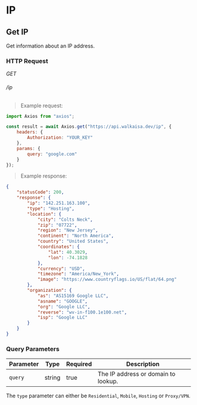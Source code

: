 # IP

## Get IP

Get information about an IP address.

### HTTP Request

<div class="api-endpoint">
	<div class="endpoint-data">
		<i class="label label-get">GET</i>
		<h6>/ip</h6>
	</div>
</div>

> Example request:

```javascript
import Axios from "axios";

const result = await Axios.get("https://api.walkaisa.dev/ip", {
    headers: {
        Authorization: "YOUR_KEY"
    },
    params: {
        query: "google.com"
    }
});
```

> Example response:

```json
{
    "statusCode": 200,
    "response": {
        "ip": "142.251.163.100",
        "type": "Hosting",
        "location": {
            "city": "Colts Neck",
            "zip": "07722",
            "region": "New Jersey",
            "continent": "North America",
            "country": "United States",
            "coordinates": {
                "lat": 40.3029,
                "lon": -74.1828
            },
            "currency": "USD",
            "timezone": "America/New_York",
            "image": "https://www.countryflags.io/US/flat/64.png"
        },
        "organization": {
            "as": "AS15169 Google LLC",
            "asname": "GOOGLE",
            "org": "Google LLC",
            "reverse": "wv-in-f100.1e100.net",
            "isp": "Google LLC"
        }
    }
}
```

### Query Parameters

| Parameter | Type   | Required | Description                         |
| --------- | ------ | -------- | ----------------------------------- |
| `query`   | string | true     | The IP address or domain to lookup. |

<aside class="notice">
The <code>type</code> parameter can either be <code>Residential</code>, <code>Mobile</code>, <code>Hosting</code> or <code>Proxy/VPN</code>.
</aside>
